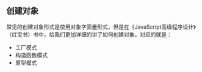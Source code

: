## 创建对象
常见的创建对象形式是使用对象字面量形式，但是在《JavaScript高级程序设计》（红宝书）书中，给我们更加详细的讲了如何创建对象。对应的就是：
- 工厂模式
- 构造函数模式
- 原型模式
